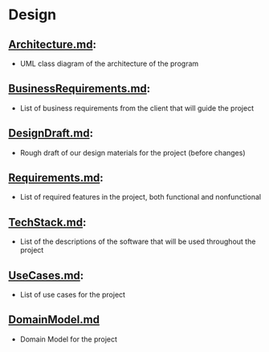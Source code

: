 # Design

## [Architecture.md](https://github.com/ChanRathke/PortfolioSentinel/blob/master/Design/Architecture.md):
- UML class diagram of the architecture of the program

## [BusinessRequirements.md](https://github.com/ChanRathke/PortfolioSentinel/blob/master/Design/BusinessRequirements.md):
- List of business requirements from the client that will guide the project

## [DesignDraft.md](https://github.com/ChanRathke/PortfolioSentinel/blob/master/Design/DesignDraft.md):
- Rough draft of our design materials for the project (before changes)

## [Requirements.md](https://github.com/ChanRathke/PortfolioSentinel/blob/master/Design/Requirements.md):
- List of required features in the project, both functional and nonfunctional

## [TechStack.md](https://github.com/ChanRathke/PortfolioSentinel/blob/master/Design/TechStack.md):
- List of the descriptions of the software that will be used throughout the project

## [UseCases.md](https://github.com/ChanRathke/PortfolioSentinel/blob/master/Design/UseCases.md):
- List of use cases for the project

## [DomainModel.md](https://github.com/ChanRathke/PortfolioSentinel/blob/master/Design/DomainModel.md)
- Domain Model for the project
